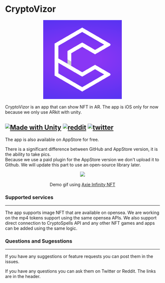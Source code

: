 # CryptoVizor

<p align="center">
  <img src="readmeFiles/appLogo.png" width="256" height="256">
</p>

CryptoVizor is an app that can show NFT in AR.
The app is iOS only for now because we only use ARkit with unity.

[![Made with Unity](https://img.shields.io/badge/Made%20with-Unity-57b9d3.svg?style=flat-square&logo=unity)](https://unity3d.com)
[![reddit](https://badges.aleen42.com/src/reddit_flat_square.svg)](https://www.reddit.com/user/CryptoVizor)
[![twitter](https://badges.aleen42.com/src/twitter_flat_square.svg)](https://twitter.com/CryptoVizorNFT)
---


The app is also available on AppStore for free.

There is a significant difference between GitHub and AppStore version, it is the ability to take pics.  
Because we use a paid plugin for the AppStore version we don't upload it to Github. We will update this part to use an open-source library later.

<p align="center">
  <img src="readmeFiles/demo.gif">
  <p align="center">Demo gif using <a href="https://axieinfinity.com">Axie Infinity NFT</a></p>
</p>



### Supported services
---

The app supports image NFT that are available on opensea.
We are working on the mp4 tokens support using the same opensea APIs.
We also support direct connection to CryptoSpells API and any other NFT games and apps can be added using the same logic. 

### Questions and Sugesstions
---

If you have any suggestions or feature requests you can post them in the issues.

If you have any questions you can ask them on Twitter or Reddit. The links are in the header.
